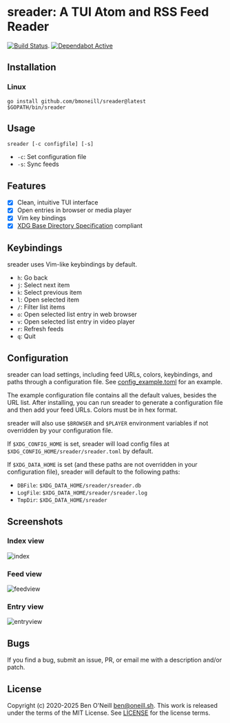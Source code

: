 # sreader: A TUI Atom and RSS Feed Reader

[![Build Status](https://github.com/bmoneill/sreader/actions/workflows/go.yml/badge.svg?branch=master)](https://github.com/bmoneill/sreader/actions/workflows/go.yml).
[![Dependabot Active](https://img.shields.io/badge/dependabot-active-brightgreen?style=flat-square&logo=dependabot)](https://github.com/bmoneill/sreader/security/dependabot)

## Installation

### Linux

```shell
go install github.com/bmoneill/sreader@latest
$GOPATH/bin/sreader
```

## Usage

```shell
sreader [-c configfile] [-s]
```

- `-c`: Set configuration file
- `-s`: Sync feeds

## Features

- [X] Clean, intuitive TUI interface
- [X] Open entries in browser or media player
- [X] Vim key bindings
- [X] [XDG Base Directory Specification](https://specifications.freedesktop.org/basedir-spec/latest/) compliant

## Keybindings

sreader uses Vim-like keybindings by default.

- `h`: Go back
- `j`: Select next item
- `k`: Select previous item
- `l`: Open selected item
- `/`: Filter list items
- `o`: Open selected list entry in web browser
- `v`: Open selected list entry in video player
- `r`: Refresh feeds
- `q`: Quit

## Configuration

sreader can load settings, including feed URLs, colors, keybindings, and paths
through a configuration file. See [config_example.toml](config_example.toml) for
an example.

The example configuration file contains all the default values, besides the URL
list. After installing, you can run sreader to generate a configuration file
and then add your feed URLs. Colors must be in hex format.

sreader will also use `$BROWSER` and `$PLAYER` environment variables if not
overridden by your configuration file.

If `$XDG_CONFIG_HOME` is set, sreader will load config files at
`$XDG_CONFIG_HOME/sreader/sreader.toml` by default.

If `$XDG_DATA_HOME` is set (and these paths are not overridden in your
configuration file), sreader will default to the following paths:

- `DBFile`: `$XDG_DATA_HOME/sreader/sreader.db`
- `LogFile`: `$XDG_DATA_HOME/sreader/sreader.log`
- `TmpDir`: `$XDG_DATA_HOME/sreader`

## Screenshots

### Index view

![index](https://oneill.sh/img/sreader-index.png)

### Feed view

![feedview](https://oneill.sh/img/sreader-feedview.png)

### Entry view

![entryview](https://oneill.sh/img/sreader-entryview.png)

## Bugs

If you find a bug, submit an issue, PR, or email me with a description and/or patch.

## License

Copyright (c) 2020-2025 Ben O'Neill <ben@oneill.sh>. This work is released under the
terms of the MIT License. See [LICENSE](LICENSE) for the license terms.
